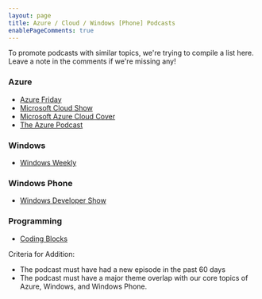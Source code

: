 ```yaml
---
layout: page
title: Azure / Cloud / Windows [Phone] Podcasts
enablePageComments: true 
---
```


To promote podcasts with similar topics, we're trying to compile a list here. Leave a note in the comments if we're missing any!

###  Azure
* [Azure Friday](http://azure.microsoft.com/en-us/documentation/videos/azure-friday/)
* [Microsoft Cloud Show](http://www.microsoftcloudshow.com/)
* [Microsoft Azure Cloud Cover](http://channel9.msdn.com/Shows/Cloud+Cover/)
* [The Azure Podcast](http://azpodcast.azurewebsites.net/)

###  Windows
* [Windows Weekly](http://twit.tv/ww)

###  Windows Phone
* [Windows Developer Show](http://windowsdevelopershow.com/) 

###  Programming
* [Coding Blocks](http://www.codingblocks.net/)

Criteria for Addition:

* The podcast must have had a new episode in the past 60 days
* The podcast must have a major theme overlap with our core topics of Azure, Windows, and Windows Phone.